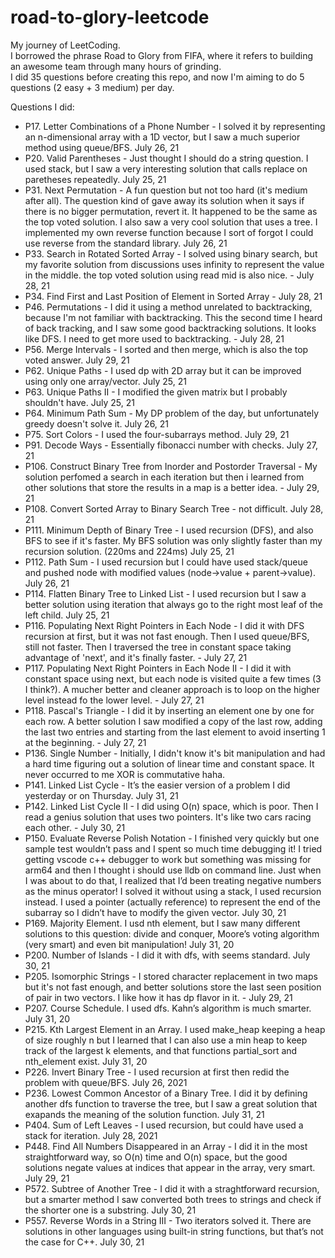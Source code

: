 # road-to-glory-leetcode
My journey of LeetCoding.\
I borrowed the phrase Road to Glory from FIFA, where it refers to building an awesome team through many hours of grinding.\
I did 35 questions before creating this repo, and now I'm aiming to do 5 questions (2 easy + 3 medium) per day.

Questions I did:
* P17. Letter Combinations of a Phone Number - I solved it by representing an n-dimensional array with a 1D vector, but I saw a much superior method using queue/BFS. July 26, 21
* P20. Valid Parentheses - Just thought I should do a string question. I used stack, but I saw a very interesting solution that calls replace on paretheses repeatedly. July 25, 21
* P31. Next Permutation - A fun question but not too hard (it's medium after all). The question kind of gave away its solution when it says if there is no bigger permutation, revert it. It happened to be the same as the top voted solution. I also saw a very cool solution that uses a tree. I implemented my own reverse function because I sort of forgot I could use reverse from the standard library. July 26, 21
* P33. Search in Rotated Sorted Array - I solved using binary search, but my favorite solution from discussions uses infinity to represent the value in the middle. the top voted solution using read mid is also nice. - July 28, 21
* P34. Find First and Last Position of Element in Sorted Array  - July 28, 21
* P46. Permutations - I did it using a method unrelated to backtracking, because I'm not familiar with backtracking. This the second time I heard of back tracking, and I saw some good backtracking solutions. It looks like DFS. I need to get more used to backtracking. - July 28, 21
* P56. Merge Intervals - I sorted and then merge, which is also the top voted answer. July 29, 21
* P62. Unique Paths - I used dp with 2D array but it can be improved using only one array/vector.  July 25, 21
* P63. Unique Paths II - I modified the given matrix but I probably shouldn't have. July 25, 21
* P64. Minimum Path Sum - My DP problem of the day, but unfortunately greedy doesn't solve it. July 26, 21
* P75. Sort Colors - I used the four-subarrays method. July 29, 21
* P91. Decode Ways - Essentially fibonacci number with checks. July 27, 21
* P106. Construct Binary Tree from Inorder and Postorder Traversal - My solution perfomed a search in each iteration but then i learned from other solutions that store the results in a map is a better idea. - July 29, 21
* P108. Convert Sorted Array to Binary Search Tree - not difficult. July 28, 21
* P111. Minimum Depth of Binary Tree - I used recursion (DFS), and also BFS to see if it's faster. My BFS solution was only slightly faster than my recursion solution. (220ms and 224ms) July 25, 21
* P112. Path Sum - I used recursion but I could have used stack/queue and pushed node with modified values (node->value + parent->value). July 26, 21
* P114. Flatten Binary Tree to Linked List - I used recursion but I saw a better solution using iteration that always go to the right most leaf of the left child. July 25, 21
* P116. Populating Next Right Pointers in Each Node - I did it with DFS recursion at first, but it was not fast enough. Then I used queue/BFS, still not faster. Then I traversed the tree in constant space taking advantage of 'next', and it's finally faster. - July 27, 21
* P117. Populating Next Right Pointers in Each Node II - I did it with constant space using next, but each node is visited quite a few times (3 I think?). A mucher better and cleaner approach is to loop on the higher level instead fo the lower level. - July 27, 21
* P118. Pascal's Triangle - I did it by inserting an element one by one for each row. A better solution I saw modified a copy of the last row, adding the last two entries and starting from the last element to avoid inserting 1 at the beginning. - July 27, 21
* P136. Single Number - Initially, I didn't know it's bit manipulation and had a hard time figuring out a solution of linear time and constant space. It never occurred to me XOR is commutative haha. 
* P141. Linked List Cycle - It’s the easier version of a problem I did yesterday or on Thursday. July 31, 21
* P142. Linked List Cycle II -  I did using O(n) space, which is poor. Then I read a genius solution that uses two pointers. It's like two cars racing each other. - July 30, 21
* P150. Evaluate Reverse Polish Notation - I finished very quickly but one sample test wouldn’t pass and I spent so much time debugging it! I tried getting vscode c++ debugger to work but something was missing for arm64 and then I thought i should use lldb on command line. Just when I was about to do that, I realized that I’d been treating negative numbers as the minus operator! I solved it without using a stack, I used recursion instead. I used a pointer (actually reference) to represent the end of the subarray so I didn’t have to modify the given vector.  July 30, 21
* P169. Majority Element. I usd nth element, but I saw many different solutions to this question: divide and conquer, Moore’s voting algorithm (very smart) and even bit manipulation! July 31, 20
* P200. Number of Islands -  I did it with dfs, with seems standard. July 30, 21
* P205. Isomorphic Strings - I stored character replacement in two maps but it's not fast enough, and better solutions store the last seen position of pair in two vectors. I like how it has dp flavor in it. - July 29, 21
* P207. Course Schedule. I used dfs. Kahn’s algorithm is much smarter. July 31, 20
* P215. Kth Largest Element in an Array. I used make_heap keeping a heap of size roughly n but I learned that I can also use a min heap to keep track of the largest k elements, and that functions partial_sort and nth_element exist. July 31, 20
* P226. Invert Binary Tree - I used recursion at first then redid the problem with queue/BFS. July 26, 2021
* P236. Lowest Common Ancestor of a Binary Tree. I did it by defining another dfs function to traverse the tree, but I saw a great solution that exapands the meaning of the solution function. July 31, 21
* P404. Sum of Left Leaves - I used recursion, but could have used a stack for iteration. July 28, 2021
* P448. Find All Numbers Disappeared in an Array - I did it in the most straightforward way, so O(n) time and O(n) space, but the good solutions negate values at indices that appear in the array, very smart. July 29, 21
* P572. Subtree of Another Tree - I did it with a straghtforward recursion, but a smarter method I saw converted both trees to strings and check if the shorter one is a substring. July 30, 21
* P557. Reverse Words in a String III - Two iterators solved it. There are solutions in other languages using built-in string functions, but that’s not the case for C++. July 30, 21
